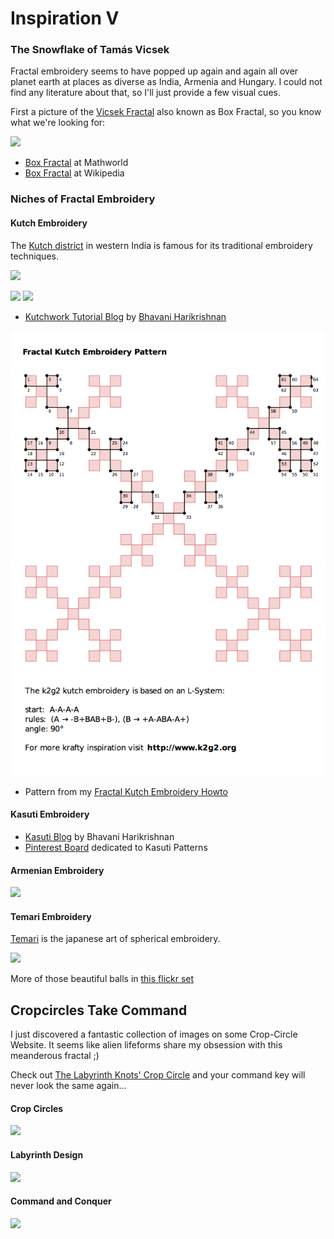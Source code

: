 Inspiration V
=============

### The Snowflake of Tamás Vicsek

Fractal embroidery seems to have popped up again and again all over planet earth at places as diverse as India, Armenia and Hungary. I could not find any literature about that, so I'll just provide a few visual cues.

First a picture of the [Vicsek Fractal](http://en.wikipedia.org/wiki/Vicsek_fractal) also known as Box Fractal, so you know what we're looking for:

![](http://mathworld.wolfram.com/images/eps-gif/BoxFractalLSystem_800.gif)

* [Box Fractal](http://mathworld.wolfram.com/BoxFractal.html) at Mathworld
* [Box Fractal](http://en.wikipedia.org/wiki/Box_fractal) at Wikipedia

### Niches of Fractal Embroidery 

#### Kutch Embroidery

The [Kutch district](en.wikipedia.org/wiki/Kutch%20district) in western India is famous for its traditional embroidery techniques.

![](http://photos1.blogger.com/blogger/6165/2282/320/MC-Fill%20Sketch.png)

![](http://photos1.blogger.com/blogger/6165/2282/320/DMC2.png) ![](http://photos1.blogger.com/blogger/6165/2282/320/DMC3.png)

* [Kutchwork Tutorial Blog](http://kutchwork-tutorial.blogspot.de) by [Bhavani Harikrishnan](https://plus.google.com/+BhavaniHarikrishnansuhabhava)

![](../project_images/fractal_kutch_embroidery.png)

* Pattern from my [Fractal Kutch Embroidery Howto](www.k2g2.org/howto:fractal_kutch_embroidery)

#### Kasuti Embroidery

* [Kasuti Blog](http://kasuti.blogspot.com) by Bhavani Harikrishnan
* [Pinterest Board](http://www.pinterest.com/isiscat/embroidery-indian-kasuti-patterns/) dedicated to Kasuti Patterns

#### Armenian Embroidery

[![](http://armenianembroidery.tripod.com/images/stiches8.gif)](http://armenianembroidery.tripod.com/sketches.htm)

#### Temari Embroidery

[Temari](http://en.wikipedia.org/wiki/Temari_%28toy%29) is the japanese art of spherical embroidery.

![](https://o.twimg.com/2/proxy.jpg?t=HBg-aHR0cDovL2Zhcm0zLnN0YXRpY2ZsaWNrci5jb20vMjQ2NC8zNjI0MzA4NDgyX2VjMTM3OTkwNGRfei5qcGcU2gYUgAoAFgASAA&s=J2-nBQUGir_jDwnb5_yYPm4640Yf2MY0mwatA30wJd8)

More of those beautiful balls in [this flickr set](http://www.flickr.com/photos/nanaakua/sets/72157617114284128)

## Cropcircles Take Command

I just discovered a fantastic collection of images on some Crop-Circle Website. It seems like alien lifeforms share my obsession with this meanderous fractal ;)

Check out [The Labyrinth Knots' Crop Circle](http://www.cropcircleconnector.com/2012/cheesefoothead1/comments.html) and your command key will never look the same again...
 
#### Crop Circles 

![](http://www.cropcircleconnector.com/2012/cheesefoothead1/5367.jpg)

#### Labyrinth Design

![](http://www.cropcircleconnector.com/2012/cheesefoothead1/The-Endless-Gallery-Fascili.jpg)

#### Command and Conquer

![](http://2.bp.blogspot.com/-uTr9lIxMcFE/Tq5E9zOb36I/AAAAAAAAAEw/1qPmyvbz9EE/s1600/apple-command-key.jpg)


